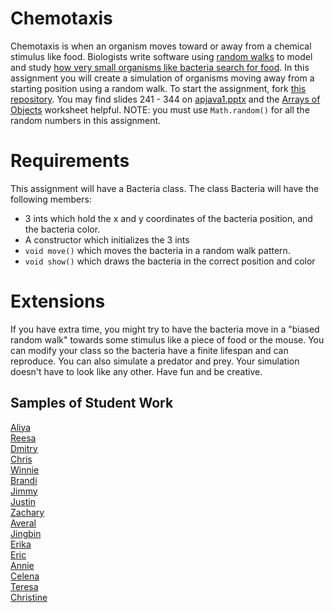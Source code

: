 Chemotaxis
==========
Chemotaxis is when an organism moves toward or away from a chemical stimulus like food. Biologists write software using [random walks](http://www.mit.edu/~kardar/teaching/projects/chemotaxis(AndreaSchmidt)/random.htm) to model and study [how very small organisms like bacteria search for food](http://www.mit.edu/~kardar/teaching/projects/chemotaxis(AndreaSchmidt)/). In this assignment you will create a simulation of organisms moving away from a starting position using a random walk. To start the assignment, fork [this repository](https://github.com/APCSLowell/Chemotaxis). You may find slides 241 - 344 on <a href="https://drive.google.com/open?id=0Bz2ZkT6qWPYTVkF4Q19aZ3dfdk0">apjava1.pptx</a> and the <a href="https://drive.google.com/open?id=0Bz2ZkT6qWPYTNGNiNjQxOTItYWFhMS00YjZiLTlkY2ItZTBjNjgxMTJhMmQy">Arrays of Objects</a> worksheet helpful. NOTE: you must use `Math.random()` for all the random numbers in this assignment. 

Requirements
============
This assignment will have a Bacteria class. The class Bacteria will have the following members:
- 3 ints which hold the x and y coordinates of the bacteria position, and the bacteria color.
- A constructor which initializes the 3 ints
- `void move()` which moves the bacteria in a random walk pattern.
- `void show()` which draws the bacteria in the correct position and color  
   
Extensions
==========

If you have extra time, you might try to have the bacteria move in a "biased random walk" towards some stimulus like a piece of food or the mouse. You can modify your class so the bacteria have a finite lifespan and can reproduce. You can also simulate a predator and prey. Your simulation doesn't have to look like any other. Have fun and be creative.

Samples of Student Work
-----------------------
[Aliya](http://aliyachambless.github.io/Chemotaxis/)  
[Reesa](http://aljini.github.io/Chemotaxis/)  
[Dmitry](http://dkuliaev.github.io/Chemotaxis/)  
[Chris](http://cjlim2007apcs.github.io/Chemotaxis/)  
[Winnie](http://winnie3269.github.io/Chemotaxis/)  
[Brandi](http://brw1221.github.io/Chemotaxis/)  
[Jimmy](http://furiouspenguins.github.io/Chemotaxis/)  
[Justin](http://justinleong360.github.io/Chemotaxis/)  
[Zachary](http://zachooz.github.io/Chemotaxis/)  
[Averal](http://avekan33.github.io/Chemotaxis/)  
[Jingbin](http://ben441318936.github.io/Chemotaxis/)  
[Erika](http://bekutaa.github.io/Chemotaxis/)  
[Eric](http://ericheung1231.github.io/Chemotaxis/)  
[Annie](http://anxie.github.io/Chemotaxis/)   
[Celena](http://celenac.github.io/Chemotaxis/)  
[Teresa](http://teresamibarra.me/Chemotaxis/)  
[Christine](http://christinechao.github.io/Chemotaxis/)  
